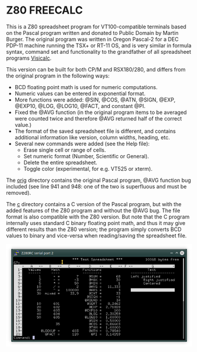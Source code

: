# Z80 FREECALC

This is a Z80 spreadsheet program for VT100-compatible terminals based on the Pascal program written and donated to Public Domain by Martin Burger. The original program was written in Oregon Pascal-2 for a DEC PDP-11 machine running the TSX+ or RT-11 OS, and is very similar in formula syntax, command set and functionality to the grandfather of all spreadsheet programs [Visicalc](https://en.wikipedia.org/wiki/VisiCalc).

This version can be built for both CP/M and RSX180/280, and differs from the original program in the following ways:

 * BCD floating point math is used for numeric computations.
 * Numeric values can be entered in exponential format.
 * More functions were added: @SIN, @COS, @ATN, @SIGN, @EXP, @EXP10, @LOG, @LOG10, @FACT, and constant @PI.
 * Fixed the @AVG function (in the original program items to be averaged were counted twice and therefore @AVG returned half of the correct value.)
 * The format of the saved spreadsheet file is different, and contains additional information like version, column widths, heading, etc.
 * Several new commands were added (see the Help file):
   * Erase single cell or range of cells.
   * Set numeric format (Number, Scientific or General).
   * Delete the entire spreadsheet.
   * Toggle color (experimental, for e.g. VT525 or xterm).

The [orig](tree/master/orig) directory contains the original Pascal program, @AVG function bug included (see line 941 and 948: one of the two is superfluous and must be removed).

The [c](tree/master/c) directory contains a C version of the Pascal program, but with the added features of the Z80 program and without the @AVG bug. The file format is also compatible with the Z80 version. But note that the C program internally uses standard C binary floating point math, and thus it may give different results than the Z80 version; the program simply converts BCD values to binary and vice-versa when reading/saving the spreadsheet file.

![FreeCalc on CP/M](freecalc.png "FreeCalc")

